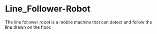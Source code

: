 # Line_Follower-Robot
The line follower robot is a mobile machine that can detect and follow the line drawn on the floor.
